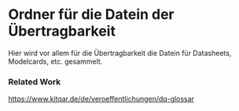 # Ordner für die Datein der Übertragbarkeit

Hier wird vor allem für die Übertragbarkeit die Datein für Datasheets, Modelcards, etc. gesammelt.

### Related Work

https://www.kitqar.de/de/veroeffentlichungen/dq-glossar

